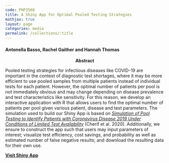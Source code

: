 ```yaml
---
code: PHP2560
title: A Shiny App for Optimal Pooled Testing Strategies 
mathjax: true
layout: page
categories: media
permalink: /collections/:title
---
```


#### Antonella Basso, Rachel Gaither and Hannah Thomas

<center><b> Abstract </b></center> 

Pooled testing strategies for infectious diseases like COVID-19 are important in the context of diagnostic test shortages, where it may be more efficient to use pooled samples from multiple patients instead of individual tests for each patient. However, the optimal number of patients per pool is not immediately obvious and may change depending on disease prevalence and test characteristics like sensitivity. For this reason, we develop an interactive application with R that allows users to find the optimal number of patients per pool given various patient, disease and test parameters. The simulation used to build our Shiny App is based on [*Simulation of Pool Testing to Identify Patients with Coronavirus Disease 2019 Under Conditions of Limited Test Availability*](https://www.ncbi.nlm.nih.gov/pmc/articles/PMC7315509/) (Cherif et al. 2020). Additionally, we ensure to construct the app such that users may input parameters of interest; visualize test efficiency, cost savings, and probability as well as estimated number of false negative results; and download the resulting data for their own use.

[**Visit Shiny App**](https://rgaither.shinyapps.io/2560_final_project/)
